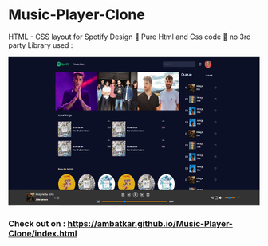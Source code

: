# Music-Player-Clone
 HTML - CSS layout for Spotify Design
 💜 Pure Html and Css code 
 🚀 no 3rd party Library used : 
 
 <img src="https://raw.githubusercontent.com/Ambatkar/Music-Player-Clone/main/ss.PNG" alt='Screenshot-of-Page' height=300px>


### Check out on : https://ambatkar.github.io/Music-Player-Clone/index.html


